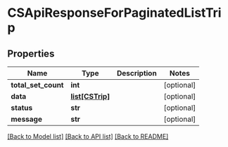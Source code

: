 # CSApiResponseForPaginatedListTrip

## Properties
Name | Type | Description | Notes
------------ | ------------- | ------------- | -------------
**total_set_count** | **int** |  | [optional] 
**data** | [**list[CSTrip]**](CSTrip.md) |  | [optional] 
**status** | **str** |  | [optional] 
**message** | **str** |  | [optional] 

[[Back to Model list]](../README.md#documentation-for-models) [[Back to API list]](../README.md#documentation-for-api-endpoints) [[Back to README]](../README.md)



